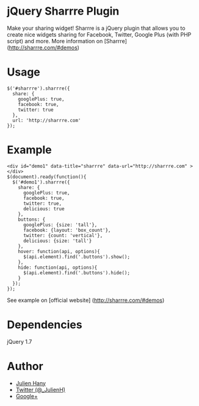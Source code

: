 jQuery Sharrre Plugin
===

Make your sharing widget!
Sharrre is a jQuery plugin that allows you to create nice widgets sharing for Facebook, Twitter, Google Plus (with PHP script) and more.
More information on [Sharrre] (http://sharrre.com/#demos)

Usage
===

    $('#sharrre').sharrre({
      share: {
        googlePlus: true,
        facebook: true,
        twitter: true
      },
      url: 'http://sharrre.com'
    });
    
Example
===
    
    <div id="demo1" data-title="sharrre" data-url="http://sharrre.com" ></div>
    $(document).ready(function(){
      $('#demo1').sharrre({
        share: {
          googlePlus: true,
          facebook: true,
          twitter: true,
          delicious: true
        },
        buttons: {
          googlePlus: {size: 'tall'},
          facebook: {layout: 'box_count'},
          twitter: {count: 'vertical'},
          delicious: {size: 'tall'}
        },
        hover: function(api, options){
          $(api.element).find('.buttons').show();      
        },
        hide: function(api, options){
          $(api.element).find('.buttons').hide();
        }
      });
    });

  See example on [official website] (http://sharrre.com/#demos)
	

Dependencies
===

jQuery 1.7

Author
===

- [Julien Hany](http://hany.fr)
- [Twitter (@_JulienH)](http://twitter.com/_JulienH)
- [Google+](http://plus.google.com/111637545317893682325)
